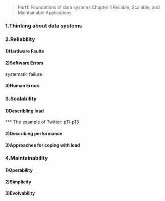 > Part1: Foundations of data systems 
> Chapter 1 Reliable, Scalable, and Maintainable Applications
### 1.Thinking about data systems

### 2.Reliability
#### 1)Hardware Faults
#### 2)Software Errors
systematic failure
#### 3)Human Errors

### 3.Scalability
#### 1)Describling load
*** The example of Twitter: p11-p13
#### 2)Describing performance
#### 3)Approaches for coping with load

### 4.Maintainability
#### 1)Operability
#### 2)Simplicity
#### 3)Evolvability
